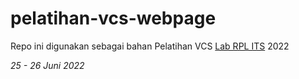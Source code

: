 # pelatihan-vcs-webpage
Repo ini digunakan sebagai bahan Pelatihan VCS [Lab RPL ITS](https://github.com/Lab-RPL-ITS) 2022

_25 - 26 Juni 2022_